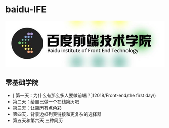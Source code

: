# baidu-IFE
![](./baidu-ife.png)
## 零基础学院
* [ 第一天：为什么有那么多人要做前端？](2018/Front-end/the first day/)
* 第二天：给自己做一个在线简历吧
* 第三天：让简历有点色彩
* 第四天，背景边框列表链接和更复杂的选择器
* 第五天和第六天 三种简历
